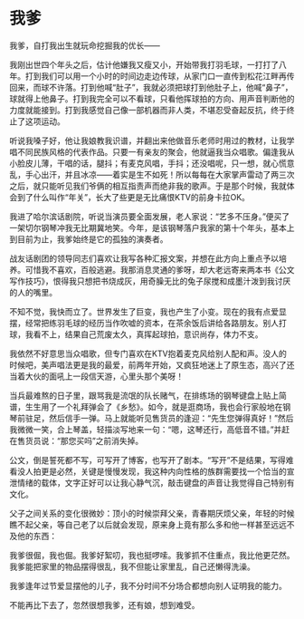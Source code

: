 # 我爹

我爹，自打我出生就玩命挖掘我的优长—— 

我刚出世四个年头之后，估计他嫌我又瘦又小，开始带我打羽毛球，一打打了八年。打到我们可以用一个小时的时间边走边传球，从家门口一直传到松花江畔再传回来，而球不许落。打到他喊“肚子”，我就必须把球打到他肚子上，他喊“鼻子”，球就得上他鼻子。打到我完全可以不看球，只看他挥球拍的方向、用声音判断他的力度就能接到。打到我感觉自己像一部机器而非人类，不堪忍受奋起反抗，终于终止了这项运动。 

听说我嗓子好，他让我娘教我识谱，并翻出来他做音乐老师时用过的教材，让我学唱不同民族风格的代表作品。只要一有亲友的聚会，他就逼我当众唱歌。偏逢我从小脸皮儿薄，干唱的话，腿抖；有麦克风唱，手抖；还没唱呢，只一想，就心慌意乱，手心出汗，并且冰凉——着实是生不如死！所以每每在大家掌声雷动了两三次之后，就只能听见我们爷俩的相互指责声而绝非我的歌声。于是那个时候，我就体会到了什么叫作“年关”，长大了些更是无比痛恨KTV的前身卡拉OK。 

我进了哈尔滨话剧院，听说当演员要全面发展，老人家说：“艺多不压身。”便买了一架切尔钢琴冲我无比期冀地笑。今年，是该钢琴落户我家的第十个年头，基本上到目前为止，我爹始终是它的孤独的演奏者。 

战友话剧团的领导同志们喜欢让我写各种汇报文案，并想在此方向上重点予以培养。可惜我不喜欢，百般逃避。我那消息灵通的爹呀，却大老远寄来两本书《公文写作技巧》，恨得我只想把书烧成灰，用奇臊无比的兔子尿搅和成墨汁泼到我讨厌的人的嘴里。 

不知不觉，我快而立了。世界发生了巨变，我也产生了小变。现在的我有点爱显摆，经常把练羽毛球的经历当作吹嘘的资本，在茶余饭后讲给各路朋友。别人打球，我看不上，结果自己荒废太久，真挥起球拍，意识尚存，体力不支。 

我依然不好意思当众唱歌，但专门喜欢在KTV抱着麦克风给别人配和声。没人的时候吧，美声唱法更是我的最爱，前两年开始，又疯狂地迷上了原生态，高兴了还当着大伙的面吼上一段信天游，心里头那个美呀！ 

当兵最难熬的日子里，跟骂我是流氓的队长赌气，在排练场的钢琴键盘上贴上简谱，生生用了一个礼拜弹会了《乡愁》。如今，就是逛商场，我也会行家般地在钢琴前驻足，然后信手一弹。马上就能听见售货员的逢迎：“先生您弹得真好！”然后我微微一笑，合上琴盖，轻描淡写地来一句：“嗯，这琴还行，高低音不错。”并赶在售货员说：“那您买吗”之前消失掉。 

公文，倒是誓死都不写，可写开了博客，也写开了剧本。“写开”不是结果，写得难看没人拍更是必然，关键是慢慢发现，我这种内向性格的族群需要找一个恰当的宣泄情绪的载体，文字正好可以让我心静气沉，敲击键盘的声音让我觉得自己特别有文化。 

父子之间关系的变化很微妙：顶小的时候崇拜父亲，青春期厌烦父亲，年轻的时候瞧不起父亲，等自己老了以后就会发现，原来身上竟有那么多和他一样甚至远远不及他的东西： 

我爹很倔，我也倔。我爹好絮叨，我也挺啰嗦。我爹抓不住重点，我比他更茫然。我爹能把家里的物品摆得很乱，我不但能让家里乱，自己还懒得洗澡。 

我爹逢年过节爱显摆他的儿子，我不分时间不分场合都想向别人证明我的能力。 

不能再比下去了，忽然很想我爹，还有娘，想到难受。